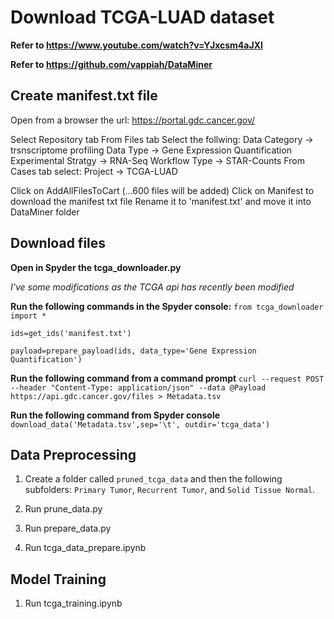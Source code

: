 

# Download TCGA-LUAD dataset
**Refer to https://www.youtube.com/watch?v=YJxcsm4aJXI**

**Refer to https://github.com/vappiah/DataMiner**

## Create manifest.txt file

Open from a browser the url: https://portal.gdc.cancer.gov/

Select Repository tab
From Files tab Select the follwing:
    Data Category -> trsnscriptome profiling
    Data Type -> Gene Expression Quantification
    Experimental Stratgy -> RNA-Seq
    Workflow Type -> STAR-Counts
From Cases tab select:
    Project -> TCGA-LUAD

Click on AddAllFilesToCart (...600 files will be added) 
Click on Manifest to download the manifest txt file
Rename it to 'manifest.txt' and move it into DataMiner folder

## Download files


**Open in Spyder the tcga_downloader.py**

*I've some modifications as the TCGA api has recently been modified*

**Run the following commands in the Spyder console:**
`from tcga_downloader import *`

`ids=get_ids('manifest.txt')`

`payload=prepare_payload(ids, data_type='Gene Expression Quantification')`

**Run the following command from a command prompt**
`curl --request POST --header "Content-Type: application/json" --data @Payload https://api.gdc.cancer.gov/files > Metadata.tsv`

**Run the following command from Spyder console**
`download_data('Metadata.tsv',sep='\t', outdir='tcga_data')`


## Data Preprocessing

1. Create a folder called `pruned_tcga_data` and then the following subfolders: `Primary Tumor`, `Recurrent Tumor`, and `Solid Tissue Normal`.

2. Run prune_data.py

3. Run prepare_data.py

4. Run tcga_data_prepare.ipynb

## Model Training

1. Run tcga_training.ipynb


